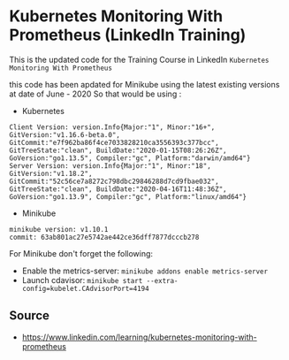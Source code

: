 # Kubernetes Monitoring With Prometheus (LinkedIn Training)

This is the updated code for the Training Course in LinkedIn `Kubernetes Monitoring With Prometheus`

this code has been apdated for Minikube using the latest existing versions at date of June - 2020
So that would be using :

 * Kubernetes
 ```
 Client Version: version.Info{Major:"1", Minor:"16+", GitVersion:"v1.16.6-beta.0", GitCommit:"e7f962ba86f4ce7033828210ca3556393c377bcc", GitTreeState:"clean", BuildDate:"2020-01-15T08:26:26Z", GoVersion:"go1.13.5", Compiler:"gc", Platform:"darwin/amd64"}
Server Version: version.Info{Major:"1", Minor:"18", GitVersion:"v1.18.2", GitCommit:"52c56ce7a8272c798dbc29846288d7cd9fbae032", GitTreeState:"clean", BuildDate:"2020-04-16T11:48:36Z", GoVersion:"go1.13.9", Compiler:"gc", Platform:"linux/amd64"}
```
 * Minikube

```
minikube version: v1.10.1
commit: 63ab801ac27e5742ae442ce36dff7877dcccb278
```

For Minikube don't forget the following:

 * Enable the metrics-server: `minikube addons enable metrics-server`
 * Launch cdavisor: `minikube start --extra-config=kubelet.CAdvisorPort=4194`

## Source

 * https://www.linkedin.com/learning/kubernetes-monitoring-with-prometheus
